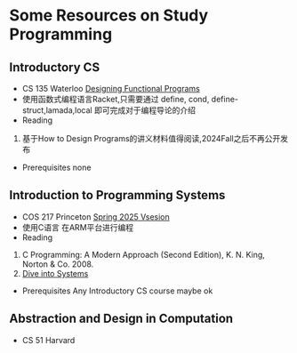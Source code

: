 # Some Resources on Study Programming
## Introductory CS
- CS 135 Waterloo [Designing Functional Programs](https://student.cs.uwaterloo.ca/~cs135)
- 使用函数式编程语言Racket,只需要通过 define, cond, define-struct,lamada,local 即可完成对于编程导论的介绍
- Reading
1. 基于How to Design Programs的讲义材料值得阅读,2024Fall之后不再公开发布
- Prerequisites
none

## Introduction to Programming Systems
- COS 217 Princeton [Spring 2025 Vsesion](https://www.cs.princeton.edu/courses/archive/spring25/cos217/info.php)
- 使用C语言 在ARM平台进行编程
- Reading
1. C Programming: A Modern Approach (Second Edition), K. N. King, Norton & Co. 2008.
2. [Dive into Systems](https://diveintosystems.org/)
- Prerequisites
Any Introductory CS course maybe ok

## Abstraction and Design in Computation
- CS 51 Harvard 
